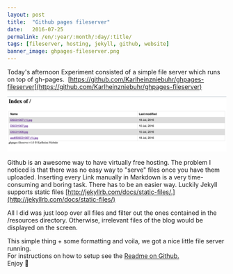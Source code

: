 ```yaml
---
layout: post
title:  "Github pages fileserver"
date:   2016-07-25
permalink: /en/:year/:month/:day/:title/
tags: [fileserver, hosting, jekyll, github, website]
banner_image: ghpages-fileserver.png
---
```


Today's afternoon Experiment consisted of a simple file server which runs on top of gh-pages. 
[https://github.com/Karlheinzniebuhr/ghpages-fileserver](https://github.com/Karlheinzniebuhr/ghpages-fileserver)
<!--more-->
![](https://raw.githubusercontent.com/Karlheinzniebuhr/karlheinzniebuhr.github.io/master/images/ghpages-fileserver.png)

Github is an awesome way to have virtually free hosting. The problem I noticed is that there was no easy way to "serve" files once you have them uploaded.
Inserting every Link manually in Markdown is a very time-consuming and boring task. There has to be an easier way. Luckily Jekyll supports static files [http://jekyllrb.com/docs/static-files/.](http://jekyllrb.com/docs/static-files/)

All I did was just loop over all files and filter out the ones contained in the /resources directory. Otherwise, irrelevant files of the blog would be displayed on the screen.  
<script src="https://gist.github.com/Karlheinzniebuhr/39570a0719971297fab8157ada2a55ef.js"></script>

This simple thing + some formatting and voila, we got a nice little file server running.  
For instructions on how to setup see the [Readme on Github.](https://github.com/Karlheinzniebuhr/ghpages-fileserver)   
Enjoy 🍻
